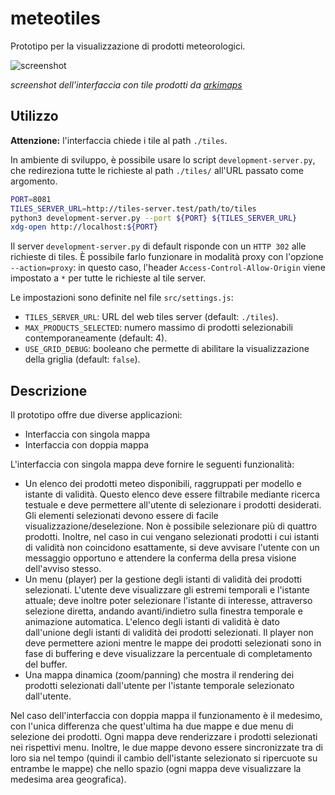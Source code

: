 # meteotiles

Prototipo per la visualizzazione di prodotti meteorologici.

![screenshot](https://user-images.githubusercontent.com/13255425/219043356-2dd789d3-005f-4718-a779-904523b29f61.png)

*screenshot dell'interfaccia con tile prodotti da [arkimaps](https://github.com/ARPA-SIMC/arkimaps)*

## Utilizzo

**Attenzione:** l'interfaccia chiede i tile al path `./tiles`.

In ambiente di sviluppo, è possibile usare lo script `development-server.py`,
che redireziona tutte le richieste al path `./tiles/` all'URL passato come argomento.

```bash
PORT=8081
TILES_SERVER_URL=http://tiles-server.test/path/to/tiles
python3 development-server.py --port ${PORT} ${TILES_SERVER_URL}
xdg-open http://localhost:${PORT}
```

Il server `development-server.py` di default risponde con un `HTTP 302` alle
richieste di tiles. È possibile farlo funzionare in modalità proxy con
l'opzione `--action=proxy`: in questo caso, l'header
`Access-Control-Allow-Origin` viene impostato a `*` per tutte le richieste al
tile server.

Le impostazioni sono definite nel file `src/settings.js`:

* `TILES_SERVER_URL`: URL del web tiles server (default: `./tiles`).
* `MAX_PRODUCTS_SELECTED`: numero massimo di prodotti selezionabili contemporaneamente (default: 4).
* `USE_GRID_DEBUG`: booleano che permette di abilitare la visualizzazione della griglia (default: `false`).

## Descrizione

Il prototipo offre due diverse applicazioni:

- Interfaccia con singola mappa
- Interfaccia con doppia mappa

L'interfaccia con singola mappa deve fornire le seguenti funzionalità:

- Un elenco dei prodotti meteo disponibili, raggruppati per modello e istante di
  validità. Questo elenco deve essere filtrabile mediante ricerca testuale e
  deve permettere all'utente di selezionare i prodotti desiderati. Gli elementi
  selezionati devono essere di facile visualizzazione/deselezione. Non è possibile
  selezionare più di quattro prodotti. Inoltre, nel caso in cui vengano selezionati
  prodotti i cui istanti di validità non coincidono esattamente, si deve avvisare
  l'utente con un messaggio opportuno e attendere la conferma della presa visione
  dell'avviso stesso.
- Un menu (player) per la gestione degli istanti di validità dei prodotti selezionati. L'utente
  deve visualizzare gli estremi temporali e l'istante attuale; deve inoltre poter
  selezionare l'istante di interesse, attraverso selezione diretta, andando
  avanti/indietro sulla finestra temporale e animazione automatica. L'elenco degli istanti
  di validità è dato dall'unione degli istanti di validità dei prodotti selezionati.
  Il player non deve permettere azioni mentre le mappe dei prodotti selezionati sono
  in fase di buffering e deve visualizzare la percentuale di completamento del buffer.
- Una mappa dinamica (zoom/panning) che mostra il rendering dei prodotti selezionati
  dall'utente per l'istante temporale selezionato dall'utente.


Nel caso dell'interfaccia con doppia mappa il funzionamento è il medesimo, con
l'unica differenza che quest'ultima ha due mappe e due menu di selezione dei
prodotti. Ogni mappa deve renderizzare i prodotti selezionati nei rispettivi
menu. Inoltre, le due mappe devono essere sincronizzate tra di loro sia nel
tempo (quindi il cambio dell'istante selezionato si ripercuote su entrambe le
mappe) che nello spazio (ogni mappa deve visualizzare la medesima area
geografica).
